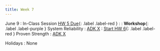```yaml
---
title: Week 7
---
```


<!-- <a href="" target="_blank">link</a> -->
<!-- <a href="https://tudelft-citg.github.io/HOS-prob-design/unlisted/assignment.html" target="_blank">Start HW 1</a> -->

June 9
: In-Class Session <a href="https://tudelft-citg.github.io/HOS-prob-design/unlisted/assignment.html" target="_blank">HW 5 Due</a>{: .label .label-red }
  : 
: **Workshop**{: .label .label-purple } System Reliability
  : [ADK X](#)
: <a href="https://tudelft-citg.github.io/HOS-prob-design/unlisted/assignment.html" target="_blank">Start HW 6</a>{: .label .label-red } Proven Strength
  : [ADK X](#)

Holidays
: None
